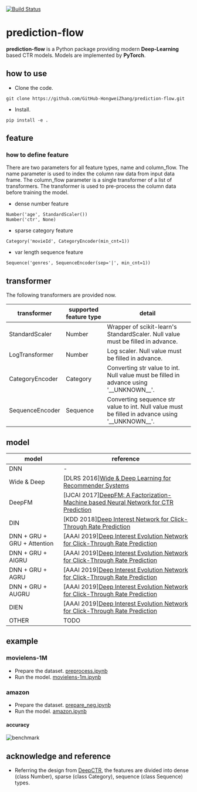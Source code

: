 [![Build Status](https://travis-ci.org/GitHub-HongweiZhang/prediction-flow.svg?branch=master)](https://travis-ci.org/GitHub-HongweiZhang/prediction-flow)

# prediction-flow
**prediction-flow** is a Python package providing modern **Deep-Learning**
based CTR models. Models are implemented by **PyTorch**.

## how to use
* Clone the code.
```
git clone https://github.com/GitHub-HongweiZhang/prediction-flow.git
```
* Install.
```
pip install -e .
```

## feature
### how to define feature
There are two parameters for all feature types, name and column_flow.
The name parameter is used to index the column raw data from input data frame.
The column_flow parameter is a single transformer of a list of transformers.
The transformer is used to pre-process the column data before training the model.

* dense number feature
```
Number('age', StandardScaler())
Number('ctr', None)
```
* sparse category feature
```
Category('movieId', CategoryEncoder(min_cnt=1))
```
* var length sequence feature
```
Sequence('genres', SequenceEncoder(sep='|', min_cnt=1))
```

## transformer
The following transformers are provided now.

| transformer | supported feature type | detail |
|--|--|--|
| StandardScaler | Number | Wrapper of scikit-learn's StandardScaler. Null value must be filled in advance. |
| LogTransformer | Number | Log scaler. Null value must be filled in advance. |
| CategoryEncoder | Category | Converting str value to int. Null value must be filled in advance using '\_\_UNKNOWN\_\_'. |
| SequenceEncoder | Sequence | Converting sequence str value to int. Null value must be filled in advance using '\_\_UNKNOWN\_\_'. |

## model

| model | reference |
|--|--|
| DNN | - |
| Wide & Deep | [DLRS 2016][Wide & Deep Learning for Recommender Systems](https://arxiv.org/pdf/1606.07792.pdf) |
| DeepFM | [IJCAI 2017][DeepFM: A Factorization-Machine based Neural Network for CTR Prediction](http://www.ijcai.org/proceedings/2017/0239.pdf) |
| DIN | [KDD 2018][Deep Interest Network for Click-Through Rate Prediction](https://arxiv.org/pdf/1706.06978.pdf) |
| DNN + GRU + GRU + Attention | [AAAI 2019][Deep Interest Evolution Network for Click-Through Rate Prediction](https://arxiv.org/pdf/1809.03672.pdf) |
| DNN + GRU + AIGRU | [AAAI 2019][Deep Interest Evolution Network for Click-Through Rate Prediction](https://arxiv.org/pdf/1809.03672.pdf) |
| DNN + GRU + AGRU | [AAAI 2019][Deep Interest Evolution Network for Click-Through Rate Prediction](https://arxiv.org/pdf/1809.03672.pdf) |
| DNN + GRU + AUGRU | [AAAI 2019][Deep Interest Evolution Network for Click-Through Rate Prediction](https://arxiv.org/pdf/1809.03672.pdf) |
| DIEN | [AAAI 2019][Deep Interest Evolution Network for Click-Through Rate Prediction](https://arxiv.org/pdf/1809.03672.pdf) |
| OTHER | TODO |

## example
### movielens-1M
* Prepare the dataset. [preprocess.ipynb](https://github.com/GitHub-HongweiZhang/prediction-flow/blob/master/examples/movielens/ml-1m/preprocess.ipynb)
* Run the model. [movielens-1m.ipynb](https://github.com/GitHub-HongweiZhang/prediction-flow/blob/master/examples/movielens/movielens-1m.ipynb)

### amazon
* Prepare the dataset. [prepare_neg.ipynb](https://github.com/GitHub-HongweiZhang/prediction-flow/blob/master/examples/amazon/prepare_neg.ipynb)
* Run the model. [amazon.ipynb](https://github.com/GitHub-HongweiZhang/prediction-flow/blob/master/examples/amazon.ipynb)

#### accuracy
![benchmark](https://github.com/GitHub-HongweiZhang/prediction-flow/blob/master/examples/amazon/simple_benchmark.png)

## acknowledge and reference
* Referring the design from [DeepCTR](https://github.com/shenweichen/DeepCTR),
  the features are divided into dense (class Number), sparse (class Category),
  sequence (class Sequence) types.

